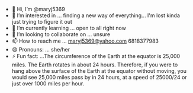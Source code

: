 - 👋 Hi, I’m @maryj5369
- 👀 I’m interested in ... finding a new way of everything... I'm lost kinda just trying to figure it out
- 🌱 I’m currently learning ... open to all right now
- 💞️ I’m looking to collaborate on ... unsure
- 📫 How to reach me ... maryj5369@yahoo.com 6818377983
- 😄 Pronouns: ... she/her 
- ⚡ Fun fact: ...The circumference of the Earth at the equator is 25,000 miles. The Earth rotates in about 24 hours. Therefore, if you were to hang above the surface of the Earth at the equator without moving, you would see 25,000 miles pass by in 24 hours, at a speed of 25000/24 or just over 1000 miles per hour.


<!---
maryj5369/maryj5369 is a ✨ special ✨ repository because its `README.md` (this file) appears on your GitHub profile.
You can click the Preview link to take a look at your changes.
--->
